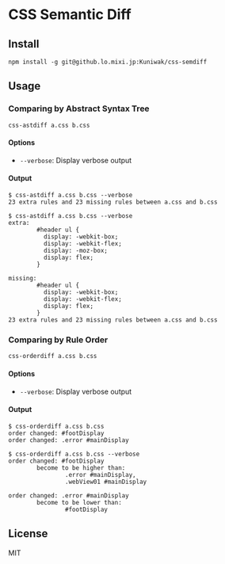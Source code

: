 CSS Semantic Diff
=================

Install
-------

```shell
npm install -g git@github.lo.mixi.jp:Kuniwak/css-semdiff
```


Usage
-----

### Comparing by Abstract Syntax Tree

```shell
css-astdiff a.css b.css
```


#### Options

- `--verbose`: Display verbose output


#### Output

```
$ css-astdiff a.css b.css --verbose
23 extra rules and 23 missing rules between a.css and b.css
```

```
$ css-astdiff a.css b.css --verbose
extra:
        #header ul {
          display: -webkit-box;
          display: -webkit-flex;
          display: -moz-box;
          display: flex;
        }

missing:
        #header ul {
          display: -webkit-box;
          display: -webkit-flex;
          display: flex;
        }
23 extra rules and 23 missing rules between a.css and b.css
```


### Comparing by Rule Order

```shell
css-orderdiff a.css b.css
```


#### Options

- `--verbose`: Display verbose output


#### Output

```
$ css-orderdiff a.css b.css
order changed: #footDisplay
order changed: .error #mainDisplay
```

```
$ css-orderdiff a.css b.css --verbose
order changed: #footDisplay
        become to be higher than:
                .error #mainDisplay,
                .webView01 #mainDisplay

order changed: .error #mainDisplay
        become to be lower than:
                #footDisplay
```


License
-------

MIT
